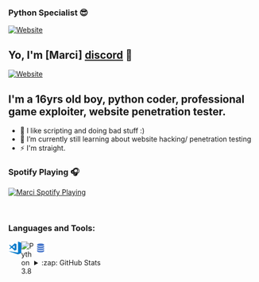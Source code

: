 ### Python Specialist 😎
[![Website](https://cdn.dribbble.com/users/612987/screenshots/10737474/media/e0f82885392ca506dfcb15d35efdacdb.jpg?compress=1&resize=800x600)](https://www.python.org/downloads/release/python-380/)



## Yo, I'm [Marci] [discord] 👋

[![Website](https://logos-world.net/wp-content/uploads/2020/11/Discord-Logo-700x394.png)](https://discord.com/users/806418858167894026/profile)

## I'm a 16yrs old boy, python coder, professional game exploiter, website penetration tester.

- 🔭 I like scripting and doing bad stuff :)
- 🌱 I’m currently still learning about website hacking/ penetration testing
- ⚡ I'm straight.

### Spotify Playing 🎧

[<img src="https://now-playing-codestackr.vercel.app/api/spotify-playing" alt="Marci Spotify Playing" width="350" />](https://open.spotify.com/user/ad0bl51m52tllccn6bo9k7yxi)

<br />

### Languages and Tools:

<img align="left" alt="Visual Studio Code" width="26px" src="https://raw.githubusercontent.com/github/explore/80688e429a7d4ef2fca1e82350fe8e3517d3494d/topics/visual-studio-code/visual-studio-code.png" />
<img align="left" alt="Python 3.8" width="26px" src="https://i.pinimg.com/originals/91/94/c9/9194c978fa63798b2e882e6fda5eb953.png" />
<img align="left" alt="SQL" width="26px" src="https://raw.githubusercontent.com/github/explore/80688e429a7d4ef2fca1e82350fe8e3517d3494d/topics/sql/sql.png" />

<br />
<br />

<details>
  <summary>:zap: GitHub Stats</summary>

  <img align="left" alt="Marci's GitHub Stats" src="https://github-readme-stats.codestackr.vercel.app/api?username=KAMKAZEMARCI&show_icons=true&hide_border=true" />

</details>

[discord]: https://discord.com/users/806418858167894026/profile
